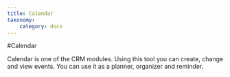 ```yaml
---
title: Calendar
taxonomy:
    category: docs
---
```



#Calendar

Calendar is one of the CRM modules. Using this tool you can create, change and view events. You can use it as a planner, organizer and reminder.
